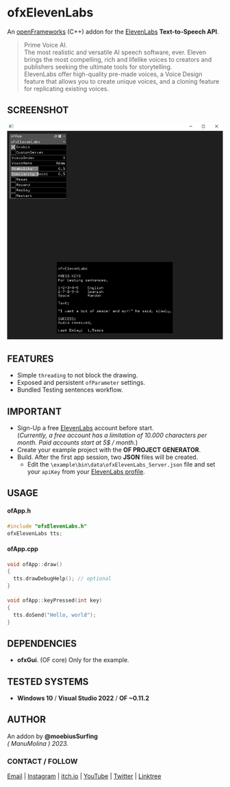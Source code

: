 ofxElevenLabs
=============

An [openFrameworks](https://openframeworks.cc/) (C++) addon for the 
[ElevenLabs](https://beta.elevenlabs.io/) **Text-to-Speech API**.

> Prime Voice AI.  
The most realistic and versatile AI speech software, ever. Eleven brings the most compelling, rich and lifelike voices to creators and publishers seeking the ultimate tools for storytelling.  
> ElevenLabs offer high-quality pre-made voices, a Voice Design feature that allows you to create unique voices, and a cloning feature for replicating existing voices.

## SCREENSHOT

![](Capture.PNG)

## FEATURES
- Simple `threading` to not block the drawing.
- Exposed and persistent `ofParameter` settings.
- Bundled Testing sentences workflow.

## IMPORTANT
- Sign-Up a free [ElevenLabs](https://beta.elevenlabs.io/sign-up) account before start.  
  (_Currently, a free account has a limitation of 10.000 characters per month. Paid accounts start at 5$ / month._)
- Create your example project with the **OF PROJECT GENERATOR**.
- Build. After the first app session, two **JSON** files will be created.
  - Edit the `\example\bin\data\ofxElevenLabs_Server.json` file and set your `apiKey` from your [ElevenLabs profile](https://beta.elevenlabs.io/speech-synthesis).

## USAGE

#### ofApp.h
```.cpp
#include "ofxElevenLabs.h"
ofxElevenLabs tts;
``` 

#### ofApp.cpp
```.cpp
void ofApp::draw()
{
  tts.drawDebugHelp(); // optional
}

void ofApp::keyPressed(int key)
{
  tts.doSend("Hello, world");
}
```

## DEPENDENCIES
* **ofxGui**. (OF core) Only for the example.  

## TESTED SYSTEMS
- **Windows 10** / **Visual Studio 2022** / **OF ~0.11.2**

## AUTHOR
An addon by **@moebiusSurfing**  
*( ManuMolina ) 2023.*  

### CONTACT / FOLLOW
<p>
<a href="mailto:moebiussurfing@gmail.com" target="_blank">Email</a> |  
<a href="https://www.instagram.com/moebiusSurfing/" target="_blank">Instagram</a> | 
<a href="https://moebiussurfing.itch.io/" target="_blank">itch.io</a> | 
<a href="https://www.youtube.com/moebiusSurfing" target="_blank">YouTube</a> | 
<a href="https://twitter.com/moebiusSurfing/" target="_blank">Twitter</a> | 
<a href="https://linktr.ee/moebiussurfing" target="_blank">Linktree</a>
</p>
